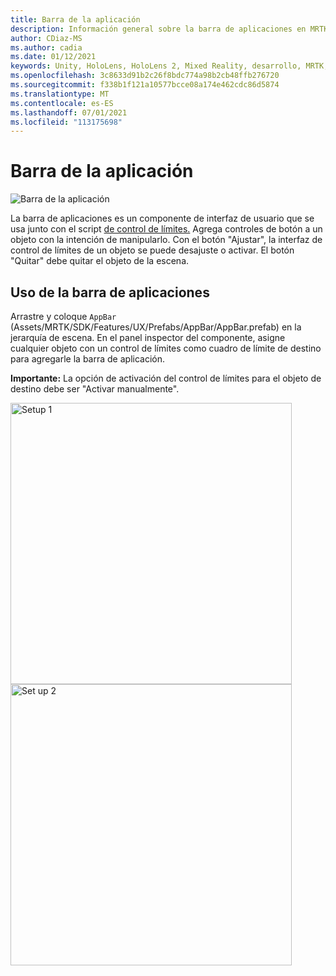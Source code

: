 ```yaml
---
title: Barra de la aplicación
description: Información general sobre la barra de aplicaciones en MRTK
author: CDiaz-MS
ms.author: cadia
ms.date: 01/12/2021
keywords: Unity, HoloLens, HoloLens 2, Mixed Reality, desarrollo, MRTK, barra de aplicaciones,
ms.openlocfilehash: 3c8633d91b2c26f8bdc774a98b2cb48ffb276720
ms.sourcegitcommit: f338b1f121a10577bcce08a174e462cdc86d5874
ms.translationtype: MT
ms.contentlocale: es-ES
ms.lasthandoff: 07/01/2021
ms.locfileid: "113175698"
---
```

# <a name="app-bar"></a>Barra de la aplicación

![Barra de la aplicación](../images/app-bar/MRTK_AppBar_Main.png)

La barra de aplicaciones es un componente de interfaz de usuario que se usa junto con el script [de control de límites.](bounds-control.md) Agrega controles de botón a un objeto con la intención de manipularlo. Con el botón "Ajustar", la interfaz de control de límites de un objeto se puede desajuste o activar. El botón "Quitar" debe quitar el objeto de la escena.

## <a name="how-to-use-app-bar"></a>Uso de la barra de aplicaciones

Arrastre y coloque `AppBar` (Assets/MRTK/SDK/Features/UX/Prefabs/AppBar/AppBar.prefab) en la jerarquía de escena. En el panel inspector del componente, asigne cualquier objeto  con un control de límites como cuadro de límite de destino para agregarle la barra de aplicación.

**Importante:** La opción de activación del control de límites para el objeto de destino debe ser "Activar manualmente".

<img src="../images/app-bar/MRTK_AppBar_Setup1.png" width="450" alt="Setup 1">

<img src="../images/app-bar/MRTK_AppBar_Setup2.png" width="450" alt="Set up 2">
